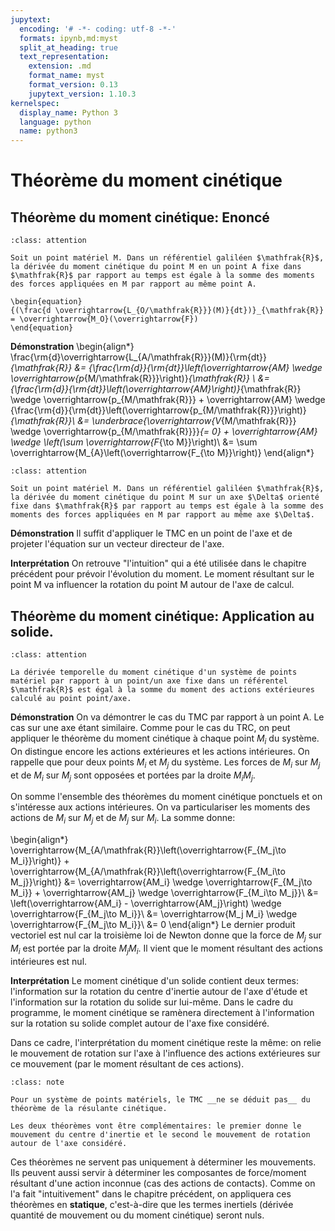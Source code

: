```yaml
---
jupytext:
  encoding: '# -*- coding: utf-8 -*-'
  formats: ipynb,md:myst
  split_at_heading: true
  text_representation:
    extension: .md
    format_name: myst
    format_version: 0.13
    jupytext_version: 1.10.3
kernelspec:
  display_name: Python 3
  language: python
  name: python3
---
```

# Théorème du moment cinétique

## Théorème du moment cinétique: Enoncé

````{admonition} Fondamental : Théorème du moment cinétique. Enoncé par rapport à un point.
:class: attention

Soit un point matériel M. Dans un référentiel galiléen $\mathfrak{R}$, la dérivée du moment cinétique du point M en un point A fixe dans $\mathfrak{R}$ par rapport au temps est égale à la somme des moments des forces appliquées en M par rapport au même point A.

\begin{equation}
{(\frac{d \overrightarrow{L_{O/\mathfrak{R}}}(M)}{dt})}_{\mathfrak{R}} = \overrightarrow{M_O}(\overrightarrow{F})
\end{equation}
````


__Démonstration__
\begin{align*}
\frac{\rm{d}\overrightarrow{L_{A/\mathfrak{R}}}(M)}{\rm{dt}}_{\mathfrak{R}} &= {\frac{\rm{d}}{\rm{dt}}\left(\overrightarrow{AM} \wedge \overrightarrow{p_{M/\mathfrak{R}}}\right)}_{\mathfrak{R}} \\
&= {\frac{\rm{d}}{\rm{dt}}\left(\overrightarrow{AM}\right)}_{\mathfrak{R}}  \wedge \overrightarrow{p_{M/\mathfrak{R}}} + \overrightarrow{AM} \wedge {\frac{\rm{d}}{\rm{dt}}\left(\overrightarrow{p_{M/\mathfrak{R}}}\right)}_{\mathfrak{R}}\\
&= \underbrace{\overrightarrow{V_{M/\mathfrak{R}}}  \wedge \overrightarrow{p_{M/\mathfrak{R}}}}_{= 0} + \overrightarrow{AM} \wedge \left(\sum \overrightarrow{F_{\to M}}\right)\\
&= \sum \overrightarrow{M_{A}\left(\overrightarrow{F_{\to M}}\right)}
\end{align*}
````{admonition} Fondamental : Théorème du moment cinétique. Enoncé par rapport à un axe.
:class: attention

Soit un point matériel M. Dans un référentiel galiléen $\mathfrak{R}$, la dérivée du moment cinétique du point M sur un axe $\Delta$ orienté fixe dans $\mathfrak{R}$ par rapport au temps est égale à la somme des moments des forces appliquées en M par rapport au même axe $\Delta$.
````


__Démonstration__
Il suffit d'appliquer le TMC en un point de l'axe et de projeter l'équation sur un vecteur directeur de l'axe.



__Interprétation__
On retrouve "l'intuition" qui a été utilisée dans le chapitre précédent pour prévoir l'évolution du moment. Le moment résultant sur le point M va influencer la rotation du point M autour de l'axe de calcul.


## Théorème du moment cinétique: Application au solide.

````{admonition} Fondamental : TMC appliqué à un solide.
:class: attention

La dérivée temporelle du moment cinétique d'un système de points matériel par rapport à un point/un axe fixe dans un référentel $\mathfrak{R}$ est égal à la somme du moment des actions extérieures calculé au point point/axe.
````


__Démonstration__
On va démontrer le cas du TMC par rapport à un point A. Le cas sur une axe étant similaire. Comme pour le cas du TRC, on peut appliquer le théorème du moment cinétique à chaque point $M_i$ du système. On distingue encore les actions extérieures et les actions intérieures. On rappelle que pour deux points $M_i$ et $M_j$ du système. Les forces de $M_i$ sur $M_j$ et de $M_i$ sur $M_j$ sont opposées et portées par la droite $M_i M_j$.

On somme l'ensemble des théorèmes du moment cinétique ponctuels et on s'intéresse aux actions intérieures. On va particulariser les moments des actions de $M_i$ sur $M_j$ et de $M_j$ sur $M_i$. La somme donne:

\begin{align*}
\overrightarrow{M_{A/\mathfrak{R}}\left(\overrightarrow{F_{M_j\to M_i}}\right)} + \overrightarrow{M_{A/\mathfrak{R}}\left(\overrightarrow{F_{M_i\to M_j}}\right)} &= \overrightarrow{AM_i} \wedge \overrightarrow{F_{M_j\to M_i}} + \overrightarrow{AM_j} \wedge \overrightarrow{F_{M_i\to M_j}}\\
&= \left(\overrightarrow{AM_i} - \overrightarrow{AM_j}\right) \wedge \overrightarrow{F_{M_j\to M_i}}\\
&= \overrightarrow{M_j M_i} \wedge \overrightarrow{F_{M_j\to M_i}}\\
&= 0
\end{align*}
Le dernier produit vectoriel est nul car la troisième loi de Newton donne que la force de $M_j$ sur $M_i$ est portée par la droite $M_j M_i$. Il vient que le moment résultant des actions intérieures est nul.



__Interprétation__
Le moment cinétique d'un solide contient deux termes: l'information sur la rotation du centre d'inertie autour de l'axe d'étude et l'information sur la rotation du solide sur lui-même. Dans le cadre du programme, le moment cinétique se ramènera directement à l'information sur la rotation su solide complet autour de l'axe fixe considéré.

Dans ce cadre, l'interprétation du moment cinétique reste la même: on relie le mouvement de rotation sur l'axe à l'influence des actions extérieures sur ce mouvement (par le moment résultant de ces actions).


````{admonition} Attention : TMC et TRC
:class: note

Pour un système de points matériels, le TMC __ne se déduit pas__ du théorème de la résulante cinétique.

Les deux théorèmes vont être complémentaires: le premier donne le mouvement du centre d'inertie et le second le mouvement de rotation autour de l'axe considéré.

````


Ces théorèmes ne servent pas uniquement à déterminer les mouvements. Ils peuvent aussi servir à déterminer les composantes de force/moment résultant d'une action inconnue (cas des actions de contacts). Comme on l'a fait "intuitivement" dans le chapitre précédent, on appliquera ces théorèmes en __statique__, c'est-à-dire que les termes inertiels (dérivée quantité de mouvement ou du moment cinétique) seront nuls.


